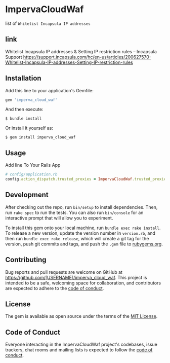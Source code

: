 # ImpervaCloudWaf

list of `Whitelist Incapsula IP addresses`

## link

Whitelist Incapsula IP addresses & Setting IP restriction rules – Incapsula Support https://support.incapsula.com/hc/en-us/articles/200627570-Whitelist-Incapsula-IP-addresses-Setting-IP-restriction-rules

## Installation

Add this line to your application's Gemfile:

```ruby
gem 'imperva_cloud_waf'
```

And then execute:

    $ bundle install

Or install it yourself as:

    $ gem install imperva_cloud_waf

## Usage

Add line To Your Rails App

```ruby
# config/application.rb
config.action_dispatch.trusted_proxies = ImpervaCloudWaf.trusted_proxies
```

## Development

After checking out the repo, run `bin/setup` to install dependencies. Then, run `rake spec` to run the tests. You can also run `bin/console` for an interactive prompt that will allow you to experiment.

To install this gem onto your local machine, run `bundle exec rake install`. To release a new version, update the version number in `version.rb`, and then run `bundle exec rake release`, which will create a git tag for the version, push git commits and tags, and push the `.gem` file to [rubygems.org](https://rubygems.org).

## Contributing

Bug reports and pull requests are welcome on GitHub at https://github.com/[USERNAME]/imperva_cloud_waf. This project is intended to be a safe, welcoming space for collaboration, and contributors are expected to adhere to the [code of conduct](https://github.com/[USERNAME]/imperva_cloud_waf/blob/master/CODE_OF_CONDUCT.md).


## License

The gem is available as open source under the terms of the [MIT License](https://opensource.org/licenses/MIT).

## Code of Conduct

Everyone interacting in the ImpervaCloudWaf project's codebases, issue trackers, chat rooms and mailing lists is expected to follow the [code of conduct](https://github.com/[USERNAME]/imperva_cloud_waf/blob/master/CODE_OF_CONDUCT.md).
